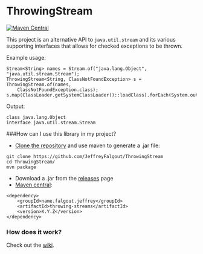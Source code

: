 ThrowingStream
==============
[![Maven Central][mvn-img]][mvn-link]

This project is an alternative API to `java.util.stream` and its various supporting interfaces that allows for checked exceptions to be thrown.

Example usage:

````
Stream<String> names = Stream.of("java.lang.Object", "java.util.stream.Stream");
ThrowingStream<String, ClassNotFoundException> s = ThrowingStream.of(names, 
    ClassNotFoundException.class);
s.map(ClassLoader.getSystemClassLoader()::loadClass).forEach(System.out::println);
````

Output:

````
class java.lang.Object
interface java.util.stream.Stream
````

###How can I use this library in my project?
 - [Clone the repository](http://git-scm.com/book/en/Git-Basics-Getting-a-Git-Repository#Cloning-an-Existing-Repository) and use maven to generate a .jar file:
````
git clone https://github.com/JeffreyFalgout/ThrowingStream
cd ThrowingStream/
mvn package
````
 - Download a .jar from the [releases](https://github.com/JeffreyFalgout/ThrowingStream/releases) page
 - [Maven central][mvn-link]:
````
<dependency>
    <groupId>name.falgout.jeffrey</groupId>
    <artifactId>throwing-streams</artifactId>
    <version>X.Y.Z</version>
</dependency>
````

### How does it work?
Check out the [wiki](https://github.com/JeffreyFalgout/ThrowingStream/wiki/How-it-works).

[mvn-img]: https://maven-badges.herokuapp.com/maven-central/name.falgout.jeffrey/throwing-streams/badge.svg
[mvn-link]: https://maven-badges.herokuapp.com/maven-central/name.falgout.jeffrey/throwing-streams
